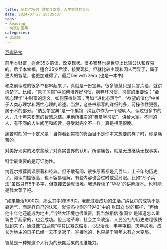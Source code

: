 ```yaml
---
title: 纳瓦尔宝典 财富与幸福，人生智慧的集合
date: 2024-07-27 20:35:07
tags:
- Reading
- 纳瓦尔宝典
categories:
- 读后感
---
```


[豆瓣链接](https://book.douban.com/subject/35876121/)

前半本财富，适合35岁前读，改变现状。很多智慧也是世界上比较公认和容易的。后半本幸福，适合35岁后读，接受现状。但就比较主观和因人而异了，属于更大的智慧，也更加难得了。最后Die with zero (也是一本书).

和之前读过的很多书都串起来了，真就是一份宝典。很多智慧只是只言片语，就讲清楚了。比如，“原子习惯”中如何培养好习惯，摒弃坏习惯，习惯的重要性；“金钱心理学”中财富的定义，如何获得财富；再如 “进化心理学”，“欲望的演化”中关于人类心理学和两性心理的论述。当然，这些书都写的详细的多，可操作性更强，属于术的部分。“纳瓦尔宝典”是一个集锦，纳瓦尔作为一个聪明人，读过很多书的人，几十年来积累的智慧总结。用他所推崇的“费曼学习法”，讲给大家。不同的人，有不同的人生阅历和阅读，感受就完全不一样。真是相见恨晚。

痛苦时刻的一个定义是：当你看到实物的真面目不是你本来想要的样子时，你是痛苦的。

对美好现实的渴求蒙蔽了对真实世界的认知。所谓痛苦，就是无法继续无视事实。

科学最重要的是可证伪性。

纳瓦尔推荐阅读原著和经典。但不敢苟同，很多原著都是几百年，上千年的历史了。阅读门槛很高，也不容易理解，有些内容也会过时或受局限。比如“孙子兵法”虽然只有5千多字，但直接去读就很难。我选择读了“华杉”的讲解版本。也可能是我太菜了吧。

“如果能活1000次，那么其中的999次，我都过着成功的生活。”纳瓦尔的成功不是靠运气，而是靠自己的认知。就像冯小刚的“1942”中的 张国立 说的那样，“再给他十年他还能成为地主。”当然大环境也很重要。我当然相信 张国立 是知道怎么重新白手起家的，也会成功。但土地革命、社会主义改造、人民公社的历史进程很快就到来了。通过像“白鹿原”中贫民紧衣缩食，心思活泛，丰年屯粮，灾年买地，成长为地主的日子已经一去不复返了。迎接他的，也只是千百年未有之大变局。

智慧是一种知道个人行为的长期后果的思维能力。